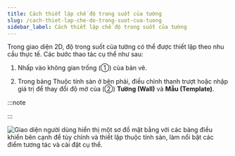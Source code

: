```yaml
---
title: Cách thiết lập chế độ trong suốt của tường
slug: /cach-thiet-lap-che-do-trong-suot-cua-tuong
sidebar_label: Cách thiết lập chế độ trong suốt của tường
---
```


Trong giao diện 2D, độ trong suốt của tường có thể được thiết lập theo nhu cầu thực tế. Các bước thao tác cụ thể như sau:

1. Nhấp vào không gian trống (①) của bản vẽ.

2. Trong bảng Thuộc tính sàn ở bên phải, điều chỉnh thanh trượt hoặc nhập giá trị để thay đổi độ mờ của (②) **Tường (Wall)** và **Mẫu (Template)**.

:::note

:::

![Giao diện người dùng hiển thị một sơ đồ mặt bằng với các bảng điều khiển bên cạnh để tùy chỉnh và thiết lập thuộc tính sàn, làm nổi bật các điểm tương tác và cài đặt cụ thể.](https://storage.googleapis.com/jegavn_kb/image_jegavn/47.1.png)